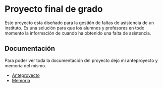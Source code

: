 # Proyecto final de grado
Este proyecto esta diseñado para la gestión de faltas de asistencia de un instituto. Es una solución para que los alumnos y profesores en todo momento la información de cuando ha obtenido una falta de asistencia.

## Documentación
Para poder ver toda la documentación del proyecto dejo mi anteproyecto y memoria del mismo.
- [Anteproyecto](https://docs.google.com/document/d/1g3tVf8uySfe5OETsXdAFrC9w3d02okQ22agNHhybMx4/edit?usp=sharing)
- [Memoria](https://docs.google.com/document/d/1b3T9vgEkHt205_xq0o_r4XXk_Xd22yTJu0RKOCZ6srg/edit?usp=sharing)
